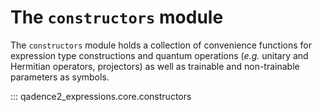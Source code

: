# The `constructors` module

The `constructors` module holds a collection of convenience functions for expression type constructions and quantum operations (_e.g._ unitary and Hermitian operators, projectors) as well as trainable and non-trainable parameters as symbols.


::: qadence2_expressions.core.constructors
